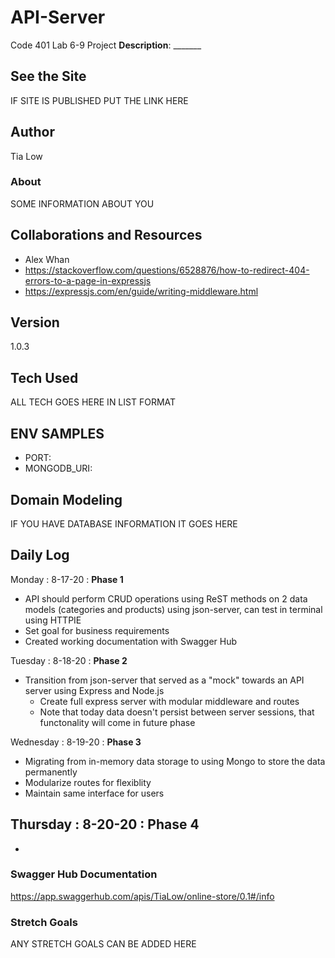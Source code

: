 # API-Server
Code 401 Lab 6-9 Project
**Description**: _______

## See the Site
IF SITE IS PUBLISHED PUT THE LINK HERE

## Author
Tia Low

### About
SOME INFORMATION ABOUT YOU

## Collaborations and Resources
- Alex Whan
- https://stackoverflow.com/questions/6528876/how-to-redirect-404-errors-to-a-page-in-expressjs
- https://expressjs.com/en/guide/writing-middleware.html

## Version
1.0.3

## Tech Used
ALL TECH GOES HERE IN LIST FORMAT

## ENV SAMPLES
- PORT:
- MONGODB_URI:

## Domain Modeling
IF YOU HAVE DATABASE INFORMATION IT GOES HERE

## Daily Log
Monday : 8-17-20 : **Phase 1** 
- API should perform CRUD operations using ReST methods on 2 data models (categories and products) using json-server, can test in terminal using HTTPIE
- Set goal for business requirements
- Created working documentation with Swagger Hub

Tuesday : 8-18-20 : **Phase 2** 
- Transition from json-server that served as a "mock" towards an API server using Express and Node.js
  - Create full express server with modular middleware and routes
  - Note that today data doesn't persist between server sessions, that functonality will come in future phase

Wednesday : 8-19-20 : **Phase 3**
- Migrating from in-memory data storage to using Mongo to store the data permanently
- Modularize routes for flexiblity
- Maintain same interface for users

Thursday : 8-20-20 : **Phase 4**
- 
- 

### Swagger Hub Documentation
https://app.swaggerhub.com/apis/TiaLow/online-store/0.1#/info

### Stretch Goals
ANY STRETCH GOALS CAN BE ADDED HERE
